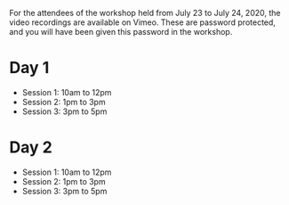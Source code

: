 For the attendees of the workshop held from July 23 to July 24, 2020, the video recordings are available on Vimeo.
These are password protected, and you will have been given this password in the workshop.

# Day 1

* Session 1: 10am to 12pm
* Session 2: 1pm to 3pm
* Session 3: 3pm to 5pm

# Day 2

* Session 1: 10am to 12pm
* Session 2: 1pm to 3pm
* Session 3: 3pm to 5pm

